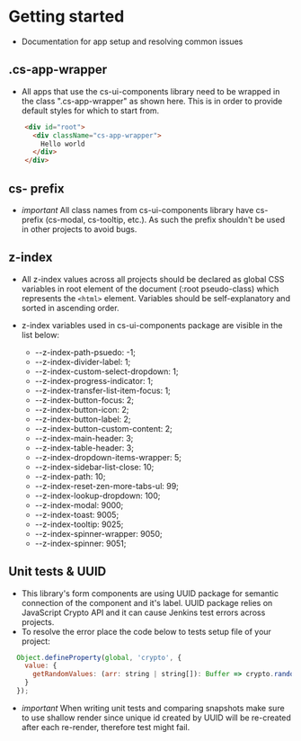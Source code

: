 # Getting started
* Documentation for app setup and resolving common issues

## .cs-app-wrapper<a name="cs-app-wrapper"></a>
* All apps that use the cs-ui-components library need to be wrapped in the class ".cs-app-wrapper" as shown here. This is in order to provide default styles for which to start from.

```html
    <div id="root">
      <div className="cs-app-wrapper">
        Hello world
      </div>
    </div>
```

## cs- prefix<a name="cs- prefix"></a>
* <i>important</i> All class names from cs-ui-components library have cs- prefix (cs-modal, cs-tooltip, etc.). As such the prefix shouldn't be used in other projects to avoid bugs.

## z-index<a name="z-index"></a>
* All z-index values across all projects should be declared as global CSS variables in root element of the document (:root pseudo-class) which represents the `<html>`
element. Variables should be self-explanatory and sorted in ascending order.

* z-index variables used in cs-ui-components package are visible in the list below:
  * --z-index-path-psuedo: -1;
  * --z-index-divider-label: 1;
  * --z-index-custom-select-dropdown: 1;
  * --z-index-progress-indicator: 1;
  * --z-index-transfer-list-item-focus: 1;
  * --z-index-button-focus: 2;
  * --z-index-button-icon: 2;
  * --z-index-button-label: 2;
  * --z-index-button-custom-content: 2;
  * --z-index-main-header: 3;
  * --z-index-table-header: 3;
  * --z-index-dropdown-items-wrapper: 5;
  * --z-index-sidebar-list-close: 10;
  * --z-index-path: 10;
  * --z-index-reset-zen-more-tabs-ul: 99;
  * --z-index-lookup-dropdown: 100;
  * --z-index-modal: 9000;
  * --z-index-toast: 9005;
  * --z-index-tooltip: 9025;
  * --z-index-spinner-wrapper: 9050;
  * --z-index-spinner: 9051;



## Unit tests & UUID<a name="Unit tests & UUID"></a>
* This library's form components are using UUID package for semantic connection of the component and it's label. UUID package relies on JavaScript Crypto API and it can cause Jenkins test errors across projects.
* To resolve the error place the code below to tests setup file of your project:

```js
  Object.defineProperty(global, 'crypto', {
    value: {
      getRandomValues: (arr: string | string[]): Buffer => crypto.randomBytes(arr.length)
    }
  });
```

* <i>important</i> When writing unit tests and comparing snapshots make sure to use shallow render since unique id created by UUID will be re-created after each re-render, therefore test might fail.